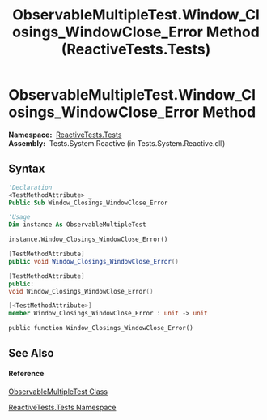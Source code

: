 ﻿---
title: ObservableMultipleTest.Window_Closings_WindowClose_Error Method  (ReactiveTests.Tests)
TOCTitle: Window_Closings_WindowClose_Error Method
ms:assetid: M:ReactiveTests.Tests.ObservableMultipleTest.Window_Closings_WindowClose_Error
ms:mtpsurl: https://msdn.microsoft.com/en-us/library/reactivetests.tests.observablemultipletest.window_closings_windowclose_error(v=VS.103)
ms:contentKeyID: 36619030
ms.date: 06/28/2011
mtps_version: v=VS.103
f1_keywords:
- ReactiveTests.Tests.ObservableMultipleTest.Window_Closings_WindowClose_Error
dev_langs:
- CSharp
- JScript
- VB
- FSharp
- c++
---

# ObservableMultipleTest.Window\_Closings\_WindowClose\_Error Method

**Namespace:**  [ReactiveTests.Tests](hh289046\(v=vs.103\).md)  
**Assembly:**  Tests.System.Reactive (in Tests.System.Reactive.dll)

## Syntax

``` vb
'Declaration
<TestMethodAttribute> _
Public Sub Window_Closings_WindowClose_Error
```

``` vb
'Usage
Dim instance As ObservableMultipleTest

instance.Window_Closings_WindowClose_Error()
```

``` csharp
[TestMethodAttribute]
public void Window_Closings_WindowClose_Error()
```

``` c++
[TestMethodAttribute]
public:
void Window_Closings_WindowClose_Error()
```

``` fsharp
[<TestMethodAttribute>]
member Window_Closings_WindowClose_Error : unit -> unit 
```

``` jscript
public function Window_Closings_WindowClose_Error()
```

## See Also

#### Reference

[ObservableMultipleTest Class](hh303586\(v=vs.103\).md)

[ReactiveTests.Tests Namespace](hh289046\(v=vs.103\).md)

